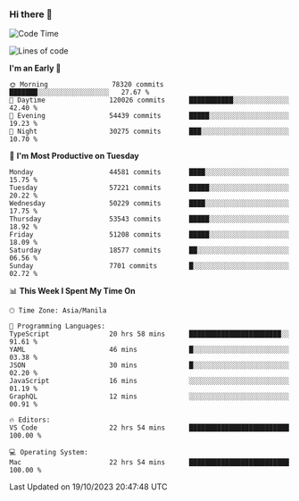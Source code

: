 ### Hi there 👋

<!--START_SECTION:waka-->
![Code Time](http://img.shields.io/badge/Code%20Time-4%2C440%20hrs%2038%20mins-blue)

![Lines of code](https://img.shields.io/badge/From%20Hello%20World%20I%27ve%20Written-108.0%20million%20lines%20of%20code-blue)

**I'm an Early 🐤** 

```text
🌞 Morning                78320 commits       ███████░░░░░░░░░░░░░░░░░░   27.67 % 
🌆 Daytime                120026 commits      ███████████░░░░░░░░░░░░░░   42.40 % 
🌃 Evening                54439 commits       █████░░░░░░░░░░░░░░░░░░░░   19.23 % 
🌙 Night                  30275 commits       ███░░░░░░░░░░░░░░░░░░░░░░   10.70 % 
```
📅 **I'm Most Productive on Tuesday** 

```text
Monday                   44581 commits       ████░░░░░░░░░░░░░░░░░░░░░   15.75 % 
Tuesday                  57221 commits       █████░░░░░░░░░░░░░░░░░░░░   20.22 % 
Wednesday                50229 commits       ████░░░░░░░░░░░░░░░░░░░░░   17.75 % 
Thursday                 53543 commits       █████░░░░░░░░░░░░░░░░░░░░   18.92 % 
Friday                   51208 commits       █████░░░░░░░░░░░░░░░░░░░░   18.09 % 
Saturday                 18577 commits       ██░░░░░░░░░░░░░░░░░░░░░░░   06.56 % 
Sunday                   7701 commits        █░░░░░░░░░░░░░░░░░░░░░░░░   02.72 % 
```


📊 **This Week I Spent My Time On** 

```text
🕑︎ Time Zone: Asia/Manila

💬 Programming Languages: 
TypeScript               20 hrs 58 mins      ███████████████████████░░   91.61 % 
YAML                     46 mins             █░░░░░░░░░░░░░░░░░░░░░░░░   03.38 % 
JSON                     30 mins             █░░░░░░░░░░░░░░░░░░░░░░░░   02.20 % 
JavaScript               16 mins             ░░░░░░░░░░░░░░░░░░░░░░░░░   01.19 % 
GraphQL                  12 mins             ░░░░░░░░░░░░░░░░░░░░░░░░░   00.91 % 

🔥 Editors: 
VS Code                  22 hrs 54 mins      █████████████████████████   100.00 % 

💻 Operating System: 
Mac                      22 hrs 54 mins      █████████████████████████   100.00 % 
```


 Last Updated on 19/10/2023 20:47:48 UTC
<!--END_SECTION:waka-->


<!--
**rad182/rad182** is a ✨ _special_ ✨ repository because its `README.md` (this file) appears on your GitHub profile.

Here are some ideas to get you started:

- 🔭 I’m currently working on ...
- 🌱 I’m currently learning ...
- 👯 I’m looking to collaborate on ...
- 🤔 I’m looking for help with ...
- 💬 Ask me about ...
- 📫 How to reach me: ...
- 😄 Pronouns: ...
- ⚡ Fun fact: ...
-->
